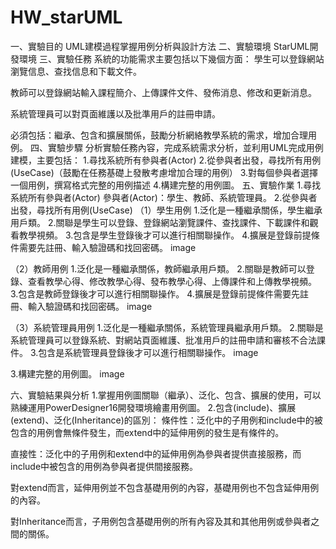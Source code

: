 # HW_starUML
一、實驗目的
UML建模過程掌握用例分析與設計方法
二、實驗環境
StarUML開發環境
三、實驗任務
系統的功能需求主要包括以下幾個方面：
學生可以登錄網站瀏覽信息、查找信息和下載文件。

教師可以登錄網站輸入課程簡介、上傳課件文件、發佈消息、修改和更新消息。

系統管理員可以對頁面維護以及批準用戶的註冊申請。

必須包括：繼承、包含和擴展關係，鼓勵分析網絡教學系統的需求，增加合理用例。
四、實驗步驟
分析實驗任務內容，完成系統需求分析，並利用UML完成用例建模，主要包括：
1.尋找系統所有參與者(Actor)
2.從參與者出發，尋找所有用例(UseCase)（鼓勵在任務基礎上發散考慮增加合理的用例）
3.對每個參與者選擇一個用例，撰寫格式完整的用例描述
4.構建完整的用例圖。
五、實驗作業
1.尋找系統所有參與者(Actor)
參與者(Actor)：學生、教師、系統管理員。
2.從參與者出發，尋找所有用例(UseCase)
（1）學生用例
1.泛化是一種繼承關係，學生繼承用戶類。
2.關聯是學生可以登錄、登錄網站瀏覽課件、查找課件、下載課件和觀看教學視頻。
3.包含是學生登錄後才可以進行相關聯操作。
4.擴展是登錄前提條件需要先註冊、輸入驗證碼和找回密碼。
image

（2）教師用例
1.泛化是一種繼承關係，教師繼承用戶類。
2.關聯是教師可以登錄、查看教學心得、修改教學心得、發布教學心得、上傳課件和上傳教學視頻。
3.包含是教師登錄後才可以進行相關聯操作。
4.擴展是登錄前提條件需要先註冊、輸入驗證碼和找回密碼。
image

（3）系統管理員用例
1.泛化是一種繼承關係，系統管理員繼承用戶類。
2.關聯是系統管理員可以登錄系統、對網站頁面維護、批准用戶的註冊申請和審核不合法課件。
3.包含是系統管理員登錄後才可以進行相關聯操作。
image

3.構建完整的用例圖。
image

六、實驗結果與分析
1.掌握用例圖關聯（繼承）、泛化、包含、擴展的使用，可以熟練運用PowerDesigner16開發環境繪畫用例圖。
2.包含(include)、擴展(extend)、泛化(Inheritance)的區別：
條件性：泛化中的子用例和include中的被包含的用例會無條件發生，而extend中的延伸用例的發生是有條件的。

直接性：泛化中的子用例和extend中的延伸用例為參與者提供直接服務，而include中被包含的用例為參與者提供間接服務。

對extend而言，延伸用例並不包含基礎用例的內容，基礎用例也不包含延伸用例的內容。

對Inheritance而言，子用例包含基礎用例的所有內容及其和其他用例或參與者之間的關係。
